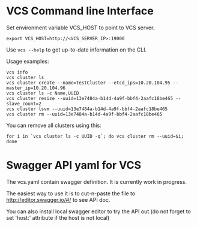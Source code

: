 # VCS Command line Interface 

Set environment variable VCS_HOST to point to VCS server.
```
export VCS_HOST=http://<VCS_SERVER_IP>:19000
```

Use `vcs --help` to get up-to-date information on the CLI. 

Usage examples:
```
vcs info 
vcs cluster ls
vcs cluster create --name=testCluster --etcd_ips=10.20.104.95 --master_ip=10.20.104.96
vcs cluster ls -c Name,UUID
vcs cluster resize --uuid=13e7484a-b14d-4a9f-bbf4-2aafc18be465 --slave_count=2
vcs cluster lsvm --uuid=13e7484a-b14d-4a9f-bbf4-2aafc18be465
vcs cluster rm --uuid=13e7484a-b14d-4a9f-bbf4-2aafc18be465
```

You can remove all clusters using this:
```
for i in `vcs cluster ls -c UUID -q`; do vcs cluster rm --uuid=$i; done
```

# Swagger API yaml for VCS

The vcs.yaml contain swagger definition. It is currently work in progress. 

The easiest way to use it is to cut-n-paste the file to http://editor.swagger.io/#/ to see API doc.

You can also install local swagger editor to try the API out (do not forget to set 'host:' attribute if the host is not local)
